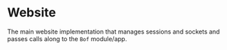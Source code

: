 # Website

The main website implementation that manages sessions and sockets and passes
calls along to the `Bof` module/app.
